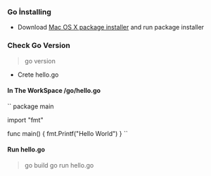 ### Go İnstalling 
* Download [Mac OS X package installer](https://golang.org/dl/) and run package installer
### Check Go Version
>go version
* Crete hello.go 
#### In The WorkSpace /go/hello.go
``
package main

import "fmt"

func main() {
  fmt.Printf("Hello World")
}
``
#### Run hello.go
>  go build
> go run hello.go

